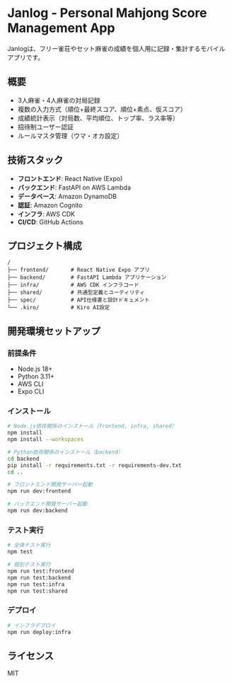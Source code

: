 # Janlog - Personal Mahjong Score Management App

Janlogは、フリー雀荘やセット麻雀の成績を個人用に記録・集計するモバイルアプリです。

## 概要

- 3人麻雀・4人麻雀の対局記録
- 複数の入力方式（順位+最終スコア、順位+素点、仮スコア）
- 成績統計表示（対局数、平均順位、トップ率、ラス率等）
- 招待制ユーザー認証
- ルールマスタ管理（ウマ・オカ設定）

## 技術スタック

- **フロントエンド**: React Native (Expo)
- **バックエンド**: FastAPI on AWS Lambda
- **データベース**: Amazon DynamoDB
- **認証**: Amazon Cognito
- **インフラ**: AWS CDK
- **CI/CD**: GitHub Actions

## プロジェクト構成

```
/
├── frontend/       # React Native Expo アプリ
├── backend/        # FastAPI Lambda アプリケーション
├── infra/          # AWS CDK インフラコード
├── shared/         # 共通型定義とユーティリティ
├── spec/           # API仕様書と設計ドキュメント
└── .kiro/          # Kiro AI設定
```

## 開発環境セットアップ

### 前提条件

- Node.js 18+
- Python 3.11+
- AWS CLI
- Expo CLI

### インストール

```bash
# Node.js依存関係のインストール（frontend, infra, shared）
npm install
npm install --workspaces

# Python依存関係のインストール（backend）
cd backend
pip install -r requirements.txt -r requirements-dev.txt
cd ..

# フロントエンド開発サーバー起動
npm run dev:frontend

# バックエンド開発サーバー起動
npm run dev:backend
```

### テスト実行

```bash
# 全体テスト実行
npm test

# 個別テスト実行
npm run test:frontend
npm run test:backend
npm run test:infra
npm run test:shared
```

### デプロイ

```bash
# インフラデプロイ
npm run deploy:infra
```

## ライセンス

MIT
